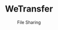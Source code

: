 ---
slug: wetransfer
title: WeTransfer
subtitle: File Sharing
order:
    - framadrop
    - firefox-send
aliases:
    - /ethical-alternatives-to-wetransfer/
---